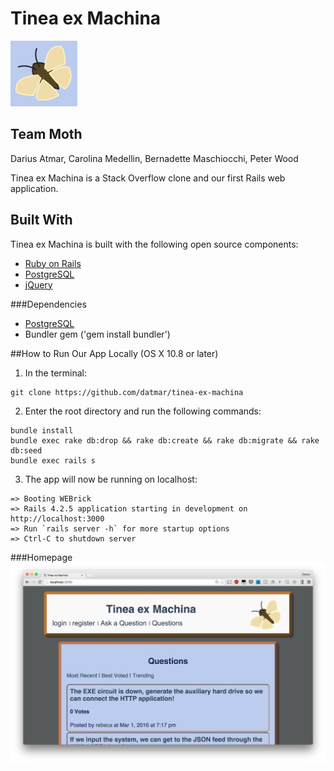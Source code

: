 # Tinea ex Machina
<img src="/moth-icon.png"/>

## Team Moth
Darius Atmar, Carolina Medellin, Bernadette Maschiocchi, Peter Wood

Tinea ex Machina is a Stack Overflow clone and our first Rails web application.

## Built With
Tinea ex Machina is built with the following open source components:
- [Ruby on Rails](https://github.com/rails/rails)
- [PostgreSQL](http://www.postgresql.org/)
- [jQuery](http://jquery.com/)

###Dependencies
- [PostgreSQL](http://www.postgresql.org/)
- Bundler gem ('gem install bundler')

##How to Run Our App Locally (OS X 10.8 or later)
1. In the terminal:
~~~
git clone https://github.com/datmar/tinea-ex-machina
~~~
2. Enter the root directory and run the following commands:
~~~
bundle install
bundle exec rake db:drop && rake db:create && rake db:migrate && rake db:seed
bundle exec rails s
~~~
3. The app will now be running on localhost:
~~~
=> Booting WEBrick
=> Rails 4.2.5 application starting in development on http://localhost:3000
=> Run `rails server -h` for more startup options
=> Ctrl-C to shutdown server
~~~

###Homepage
![Tinea Homepage](screenshots/screenshot-home.png)
